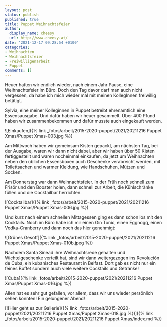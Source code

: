 ```yaml
---
layout: post
status: publish
published: true
title: Puppet Weihnachtsfeier
author:
  display_name: cheesy
  url: http://www.cheesy.at/
date: '2021-12-17 09:28:54 +0100'
categories:
- Weihnachten
- Weihnachtsfeier
- Freiwilligenarbeit
- Puppet
comments: []
---
```


Heuer hatten wir endlich wieder, nach einem Jahr Pause, eine Weihnachtsfeier im Büro. Doch den Tag davor darf man auch nicht vergessen, da habe ich mich wieder mal mit meinen KollegInnen freiwillig betätigt.

Sylvia, eine meiner Kolleginnen in Puppet betreibt ehrenamtlich eine Essensausgabe. Und dafür haben wir heuer gesammelt. Über 400 Pfund haben wir zusammenbekommen und dafür musste auch eingekauft werden.

![Einkaufen]({% link _fotos/arbeit/2015-2020-puppet/2021/20211216 Puppet Xmas/Puppet Xmas-003.jpg %})

Am Mittwoch haben wir gemeinsam Kisten gepackt, am nächsten Tag, bei der Ausgabe, waren wir dann nicht dabei, aber wir haben über 50 Kisten fertiggestellt und waren nocheinmal einkaufen, da jetzt um Weihnachten neben den üblichen Essensboxen auch Geschenke verabreicht werden, mit Toilettsachen und warmer Kleidung, wie Handschuhen, Mützen und Socken.

Am Donnerstag war dann Weihnachtsfeier. In der Früh noch schnell zum Frisör und den Booster holen, dann schnell zur Arbeit, die Kühlschränke füllen und die Cocktailbar herrichten.

![Cocktailbar]({% link _fotos/arbeit/2015-2020-puppet/2021/20211216 Puppet Xmas/Puppet Xmas-006.jpg %})

Und kurz nach einem schnellen Mittagessen ging es dann schon los mit den Cocktails. Noch im Büro habe ich mir einen Gin Tonic, einen Eggnogg, einen Vodka-Cranberry und dann noch das hier genehmigt:

![Grünes Gesöff]({% link _fotos/arbeit/2015-2020-puppet/2021/20211216 Puppet Xmas/Puppet Xmas-010b.jpeg %})

Nachdem Santa Sinead ihre Weihnachtsrede gehalten und Wichtelgeschenke verteilt hat, sind wir dann weitergezogen ins Revolución de Cuba, ein kubanisches Restaurant in Belfast. Dort gab es nicht nur ein feines Buffet sondern auch viele weitere Cocktails und Getränke!

![Cuba]({% link _fotos/arbeit/2015-2020-puppet/2021/20211216 Puppet Xmas/Puppet Xmas-016.jpg %})

Allen hat es sehr gut gefallen, vor allem, dass wir uns wieder persönlich sehen konnten! Ein gelungener Abend!

[![Hier geht es zur Gallerie]({% link _fotos/arbeit/2015-2020-puppet/2021/20211216 Puppet Xmas/Puppet Xmas-018.jpg %})]({% link _fotos/arbeit/2015-2020-puppet/2021/20211216 Puppet Xmas/index.md %})